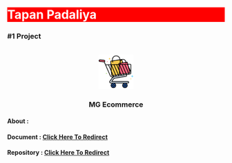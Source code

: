 <!-- Github Tapan Padaliya
Smart Sankul document :
https://github.com/TapanPadaliya/Smart_Sankul_DjangoWeb/blob/master/Presentation.pdf

EbuyAntiques : 
Contributers : 
    https://github.com/drashti1905
    https://github.com/shahdharman
    https://github.com/TapanPadaliya
-->

<h1 style="background-color:red;
    color:white;">Tapan Padaliya
</h1>

<h3 align="left">#1 Project</h3>
<br />
<div align="center">
  <a href="https://github.com/TapanPadaliya/MG_Ecommerce_MERN_Web">
    <img src="Source/Assets/MGEcommerce.png" alt="Logo" width="80" height="80">
  </a>

  <h3 align="center">MG Ecommerce</h3>
    
  <h4 align="left">About : </h4>
  <h4 align="left">Document : <a href="https://github.com/TapanPadaliya/MG_Ecommerce_MERN_Web/blob/main/MG%20Presentation.pdf">Click Here To Redirect</a></h4>
  <h4 align="left">Repository : <a href="https://github.com/TapanPadaliya/MG_Ecommerce_MERN_Web">Click Here To Redirect</a></h4>
    


